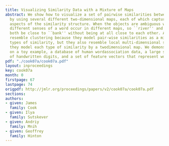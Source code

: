 ```yaml
---
title: Visualizing Similarity Data with a Mixture of Maps
abstract: We show how to visualize a set of pairwise similarities between objects
  by using several different two-dimensional maps, each of which captures different
  aspects of the similarity structure. When the objects are ambiguous words, for example,
  different senses of a word occur in different maps, so ``river'' and ``loan'' can
  both be close to ``bank'' without being at all close to each other. Aspect maps
  resemble clustering because they model pair-wise similarities as a mixture of different
  types of similarity, but they also resemble local multi-dimensional scaling because
  they model each type of similarity by a twodimensional map. We demonstrate our method
  on a toy example, a database of human wordassociation data, a large set of images
  of handwritten digits, and a set of feature vectors that represent words.
pdf: "./cook07a/cook07a.pdf"
layout: inproceedings
key: cook07a
month: 0
firstpage: 67
lastpage: 74
origpdf: http://jmlr.org/proceedings/papers/v2/cook07a/cook07a.pdf
sections: 
authors:
- given: James
  family: Cook
- given: Ilya
  family: Sutskever
- given: Andriy
  family: Mnih
- given: Geoffrey
  family: Hinton
---
```

